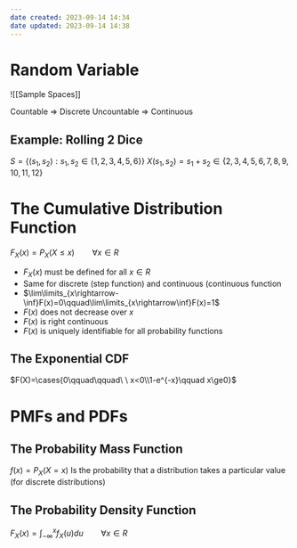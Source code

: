 ```yaml
---
date created: 2023-09-14 14:34
date updated: 2023-09-14 14:38
---
```


# Random Variable

![[Sample Spaces]]

Countable => Discrete
Uncountable => Continuous

## Example: Rolling 2 Dice

$S =\{(s_1,s_2):s_1,s_2\in\{1,2,3,4,5,6\}\}$
$X(s_1,s_2)=s_1+s_2\in\{2,3,4,5,6,7,8,9,10,11,12\}$

# The Cumulative Distribution Function

$F_X(x)=P_X(X\le x)\qquad\forall x\in R$

- $F_X(x)$ must be defined for all $x\in R$
- Same for discrete (step function) and continuous (continuous function
- $\lim\limits_{x\rightarrow-\inf}F(x)=0\qquad\lim\limits_{x\rightarrow\inf}F(x)=1$
- $F(x)$ does not decrease over $x$
- $F(x)$ is right continuous
- $F(x)$ is uniquely identifiable for all probability functions

## The Exponential CDF

$F(X)=\cases{0\qquad\qquad\ \ x<0\\1-e^{-x}\qquad x\ge0}$

# PMFs and PDFs

## The Probability Mass Function

$f(x)=P_X(X=x)$
Is the probability that a distribution takes a particular value (for discrete distributions)

## The Probability Density Function

$F_X(x)=\int_{-\infty}^{x}f_X(u)du\qquad\forall x\in R$
